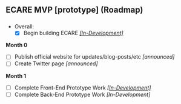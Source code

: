 ## ECARE MVP [prototype] (Roadmap) 

### 

- Overall: 
  - [X] Begin building ECARE *[[In-Development]](https://github.com/jeyakatsa/monalisa/tree/main/MVP/ecare)*

**Month 0**
  - [ ] Publish official website for updates/blog-posts/etc *[announced]*
  - [ ] Create Twitter page *[announced]*

**Month 1**
  - [ ] Complete Front-End Prototype Work *[[In-Development]](https://github.com/jeyakatsa/monalisa/tree/main/MVP/ecare)*
  - [ ] Complete Back-End Prototype Work *[In-Development]*
